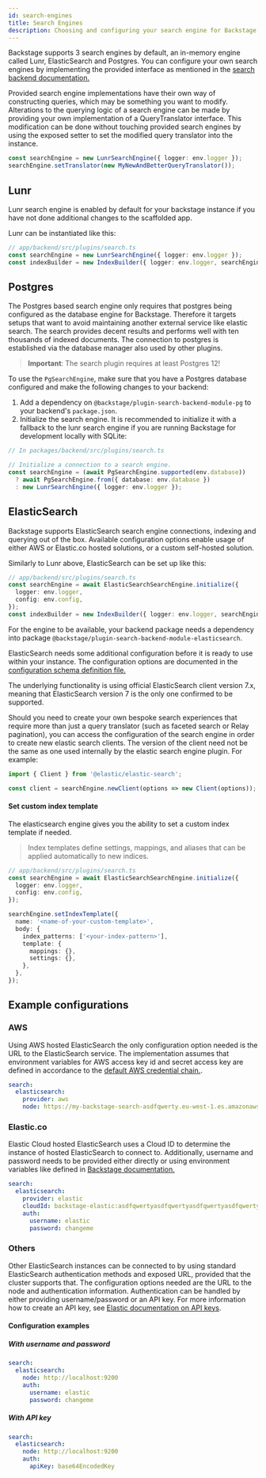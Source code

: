 ```yaml
---
id: search-engines
title: Search Engines
description: Choosing and configuring your search engine for Backstage
---
```


Backstage supports 3 search engines by default, an in-memory engine called Lunr,
ElasticSearch and Postgres. You can configure your own search engines by
implementing the provided interface as mentioned in the
[search backend documentation.](./getting-started.md#Backend)

Provided search engine implementations have their own way of constructing
queries, which may be something you want to modify. Alterations to the querying
logic of a search engine can be made by providing your own implementation of a
QueryTranslator interface. This modification can be done without touching
provided search engines by using the exposed setter to set the modified query
translator into the instance.

```typescript
const searchEngine = new LunrSearchEngine({ logger: env.logger });
searchEngine.setTranslator(new MyNewAndBetterQueryTranslator());
```

## Lunr

Lunr search engine is enabled by default for your backstage instance if you have
not done additional changes to the scaffolded app.

Lunr can be instantiated like this:

```typescript
// app/backend/src/plugins/search.ts
const searchEngine = new LunrSearchEngine({ logger: env.logger });
const indexBuilder = new IndexBuilder({ logger: env.logger, searchEngine });
```

## Postgres

The Postgres based search engine only requires that postgres being configured as
the database engine for Backstage. Therefore it targets setups that want to
avoid maintaining another external service like elastic search. The search
provides decent results and performs well with ten thousands of indexed
documents. The connection to postgres is established via the database manager
also used by other plugins.

> **Important**: The search plugin requires at least Postgres 12!

To use the `PgSearchEngine`, make sure that you have a Postgres database
configured and make the following changes to your backend:

1. Add a dependency on `@backstage/plugin-search-backend-module-pg` to your
   backend's `package.json`.
2. Initialize the search engine. It is recommended to initialize it with a
   fallback to the lunr search engine if you are running Backstage for
   development locally with SQLite:

```typescript
// In packages/backend/src/plugins/search.ts

// Initialize a connection to a search engine.
const searchEngine = (await PgSearchEngine.supported(env.database))
  ? await PgSearchEngine.from({ database: env.database })
  : new LunrSearchEngine({ logger: env.logger });
```

## ElasticSearch

Backstage supports ElasticSearch search engine connections, indexing and
querying out of the box. Available configuration options enable usage of either
AWS or Elastic.co hosted solutions, or a custom self-hosted solution.

Similarly to Lunr above, ElasticSearch can be set up like this:

```typescript
// app/backend/src/plugins/search.ts
const searchEngine = await ElasticSearchSearchEngine.initialize({
  logger: env.logger,
  config: env.config,
});
const indexBuilder = new IndexBuilder({ logger: env.logger, searchEngine });
```

For the engine to be available, your backend package needs a dependency into
package `@backstage/plugin-search-backend-module-elasticsearch`.

ElasticSearch needs some additional configuration before it is ready to use
within your instance. The configuration options are documented in the
[configuration schema definition file.](https://github.com/backstage/backstage/blob/master/plugins/search-backend-module-elasticsearch/config.d.ts)

The underlying functionality is using official ElasticSearch client version 7.x,
meaning that ElasticSearch version 7 is the only one confirmed to be supported.

Should you need to create your own bespoke search experiences that require more
than just a query translator (such as faceted search or Relay pagination), you
can access the configuration of the search engine in order to create new elastic
search clients. The version of the client need not be the same as one used
internally by the elastic search engine plugin. For example:

```typescript
import { Client } from '@elastic/elastic-search';

const client = searchEngine.newClient(options => new Client(options));
```

#### Set custom index template

The elasticsearch engine gives you the ability to set a custom index template if needed.

> Index templates define settings, mappings, and aliases that can be applied automatically to new indices.

```typescript
// app/backend/src/plugins/search.ts
const searchEngine = await ElasticSearchSearchEngine.initialize({
  logger: env.logger,
  config: env.config,
});

searchEngine.setIndexTemplate({
  name: '<name-of-your-custom-template>',
  body: {
    index_patterns: ['<your-index-pattern>'],
    template: {
      mappings: {},
      settings: {},
    },
  },
});
```

## Example configurations

### AWS

Using AWS hosted ElasticSearch the only configuration option needed is the URL
to the ElasticSearch service. The implementation assumes that environment
variables for AWS access key id and secret access key are defined in accordance
to the
[default AWS credential chain.](https://docs.aws.amazon.com/sdk-for-javascript/v2/developer-guide/setting-credentials-node.html).

```yaml
search:
  elasticsearch:
    provider: aws
    node: https://my-backstage-search-asdfqwerty.eu-west-1.es.amazonaws.com
```

### Elastic.co

Elastic Cloud hosted ElasticSearch uses a Cloud ID to determine the instance of
hosted ElasticSearch to connect to. Additionally, username and password needs to
be provided either directly or using environment variables like defined in
[Backstage documentation.](https://backstage.io/docs/conf/writing#includes-and-dynamic-data)

```yaml
search:
  elasticsearch:
    provider: elastic
    cloudId: backstage-elastic:asdfqwertyasdfqwertyasdfqwertyasdfqwerty==
    auth:
      username: elastic
      password: changeme
```

### Others

Other ElasticSearch instances can be connected to by using standard
ElasticSearch authentication methods and exposed URL, provided that the cluster
supports that. The configuration options needed are the URL to the node and
authentication information. Authentication can be handled by either providing
username/password or an API key. For more information how to create an API key,
see
[Elastic documentation on API keys](https://www.elastic.co/guide/en/elasticsearch/reference/current/security-api-create-api-key.html).

#### Configuration examples

##### With username and password

```yaml
search:
  elasticsearch:
    node: http://localhost:9200
    auth:
      username: elastic
      password: changeme
```

##### With API key

```yaml
search:
  elasticsearch:
    node: http://localhost:9200
    auth:
      apiKey: base64EncodedKey
```
